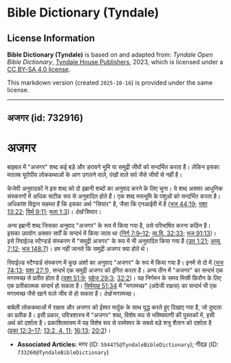 # Bible Dictionary (Tyndale)

## License Information

**Bible Dictionary (Tyndale)** is based on and adapted from: _Tyndale Open Bible Dictionary_, [Tyndale House Publishers](https://tyndaleopenresources.com/), 2023, which is licensed under a [CC BY-SA 4.0 license](https://creativecommons.org/licenses/by-sa/4.0/legalcode.en).

This markdown version (created `2025-10-16`) is provided under the same license.



--------------------------------

## अजगर (id: 732916)

अजगर
====

बाइबल में "अजगर" शब्द कई बड़े और डरावने भूमि या समुद्री जीवों को सन्दर्भित करता है। लेकिन इसका मतलब यूरोपीय लोककथाओं के आग उगलने वाले, पंखों वाले सर्प जैसे जीवों से नहीं है।

केजेवी अनुवादकों ने इस शब्द को दो इब्रानी शब्दों का अनुवाद करने के लिए चुना। ये शब्द अक्सर आधुनिक संस्करणों में अधिक सटीक रूप से अनुवादित होते हैं। एक शब्द मरूभूमि के पशुओं को सन्दर्भित करता है। अधिकांश विद्वान सहमत हैं कि इसका अर्थ "सियार" है, जैसा कि एनआईवी में है ([भज 44:19](https://ref.ly/Ps44:19); [यशा 13:22](https://ref.ly/Isa13:22); [यिर्म 9:11](https://ref.ly/Jer9:11); [मला 1:3](https://ref.ly/Mal1:3))। *देखें* सियार।

अन्य इब्रानी शब्द जिसका अनुवाद "अजगर" के रूप में किया गया है, उसे परिभाषित करना कठिन है। इसका उपयोग अक्सर सर्पों के सन्दर्भ में किया जाता था ([निर्ग 7:9–12](https://ref.ly/Exod7:9-Exod7:12); [व्य.वि. 32:33](https://ref.ly/Deut32:33); [भज 91:13](https://ref.ly/Ps91:13))। इसे रिवाईज़्ड स्टैण्डर्ड संस्करण में "समुद्री अजगर" के रूप में भी अनुवादित किया गया है ([उत 1:21](https://ref.ly/Gen1:21); [अय्यू 7:12](https://ref.ly/Job7:12); [भज 148:7](https://ref.ly/Ps148:7))। हम नहीं जानते कि समुद्री अजगर क्या होते थे।

रिवाईज़्ड स्टैण्डर्ड संस्करण में कुछ अंशों का अनुवाद "अजगर" के रूप में किया गया है। इनमें से दो में ([भज 74:13](https://ref.ly/Ps74:13); [यशा 27:1](https://ref.ly/Isa27:1)), सन्दर्भ एक समुद्री अजगर को इंगित करता है। अन्य तीन में "अजगर" का सन्दर्भ एक मगरमच्छ से प्रतीत होता है ([यशा 51:9](https://ref.ly/Isa51:9); [यहेज 29:3](https://ref.ly/Ezek29:3); [32:2](https://ref.ly/Ezek32:2))। यह निर्गमन के समय मिस्री फ़िरौन के लिए एक प्रतीकात्मक सन्दर्भ हो सकता है। [यिर्मयाह 51:34](https://ref.ly/Jer51:34) में "मगरमच्छ" (अंग्रेजी राक्षस) का सन्दर्भ भी एक मगरमच्छ जैसे खाने वाले जीव से हो सकता है। *देखें* मगरमच्छ।

बाबेली लोककथाओं में राक्षस और अजगर को ईश्वर मार्दुक के साथ युद्ध करते हुए दिखाए गया है, जो दुष्टता का प्रतीक है। इसी प्रकार, पवित्रशास्त्र में "अजगर" शब्द, विशेष रूप से भविष्यवाणी की पुस्तकों में, इसी अर्थ को दर्शाता है। प्रकाशितवाक्य में यह विशेष रूप से परमेश्वर के सबसे बड़े शत्रु शैतान को दर्शाता है ([प्रका 12:3–17](https://ref.ly/Rev12:3-Rev12:17); [13:2, 4, 11](https://ref.ly/Rev13:2,Rev13:4,Rev13:11); [16:13](https://ref.ly/Rev16:13); [20:2](https://ref.ly/Rev20:2))।

* **Associated Articles:** मगर (ID: `594475@TyndaleBibleDictionary`); गीदड़ (ID: `733260@TyndaleBibleDictionary`)

